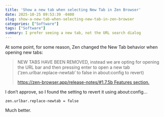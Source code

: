 ```yaml
---
title: 'Show a new tab when selecting New Tab in Zen Browser'
date: 2025-10-25 09:53:39 -0400
slug: show-a-new-tab-when-selecting-new-tab-in-zen-browser
categories: ["Software"]
tags: ["Software"]
summary: I prefer seeing a new tab, not the URL search dialog
---
```



At some point, for some reason, Zen changed the New Tab behavior when opening new tabs:

> NEW TABS HAVE BEEN REMOVED, instead we are opting for opening the URL bar and then pressing enter to open a new tab (‘zen.urlbar.replace-newtab’ to false in about:config to revert)
> 
> [https://zen-browser.app/release-notes/#1.7.5b Features section.](https://zen-browser.app/release-notes/#1.7.5b%20Features%20section.)

I don’t approve, so I found the setting to revert it using about:config…

    zen.urlbar.replace-newtab = false

Much better.

